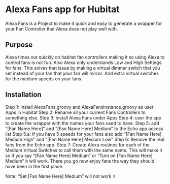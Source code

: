 # Alexa Fans app for Hubitat
Alexa Fans is a Project to make it quick and easy to generate a wrapper for your Fan Controller that Alexa does not play well with.

## Purpose

Alexa times out quickly on habitat fan controllers making it so using Alexa to control fans is not fun.
Also Alexa only understands Low and High Settings for fans. 
This solves that issue by making a virtual dimmer switch that you set instead of your fan that your fan will mirror. And extra virtual switches for the medium speeds on your fans. 


## Installation

Step 1:
Install AlexaFans.groovy and AlexaFansInstance.groovy as user Apps in Hubitat 
Step 2:
Rename all your current Fans Controllers to something else.
Step 3: 
install Alexa Fans under Apps
Step 4: 
user the app to create the wrapper with the names your fans used to have.
Step 5: 
add “[Fan Name Here]” and “[Fan Name Here] Medium” to the Echo app access list
Step 5.a:
if you have 5 speeds for your fans also add “[Fan Name Here] Medium High” and  “[Fan Name Here] Medium Low”
Step 6: 
Remove the real fans from the Echo app.
Step 7: Create Alexa routines for each of the Medium Virtual Switches to call them with the same name. This will make it so if you say “[Fan Name Here] Medium” or “Turn on [Fan Name Here] Medium” it will work. There you go now enjoy fans the way they should have been in the first place. 

Note: “Set [Fan Name Here] Medium” will not work :\

